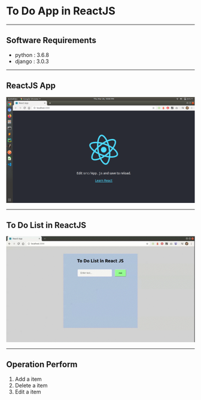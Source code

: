 # To Do App in ReactJS

---
## Software Requirements
- python : 3.6.8
- django : 3.0.3


---
## ReactJS App
<kbd><img src="/imgs-readme/Screenshot_from_2020-03-26_22-00-34.png"></img></kbd>

---
## To Do List in ReactJS
<kbd><img src="/imgs-readme/record_200327-0109-am_v6b.gif"></img></kbd>

---
## Operation Perform
1) Add a item
2) Delete a item
3) Edit a item

